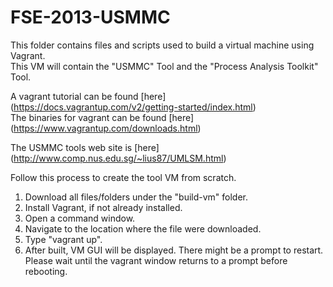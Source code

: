 # FSE-2013-USMMC
This folder contains files and scripts used to build a virtual machine using Vagrant.  
This VM will contain the "USMMC" Tool and the "Process Analysis Toolkit" Tool.

A vagrant tutorial can be found [here] (https://docs.vagrantup.com/v2/getting-started/index.html)  
The binaries for vagrant can be found [here] (https://www.vagrantup.com/downloads.html) 

The USMMC tools web site is [here] (http://www.comp.nus.edu.sg/~lius87/UMLSM.html)

Follow this process to create the tool VM from scratch.  
1. Download all files/folders under the "build-vm" folder.  
2. Install Vagrant, if not already installed.  
3. Open a command window.  
4. Navigate to the location where the file were downloaded.  
5. Type "vagrant up".  
6. After built, VM GUI will be displayed. There might be a prompt to restart. Please wait until the vagrant window returns to a prompt before rebooting.  
